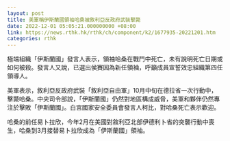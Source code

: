```yaml
---
layout: post
title: 美軍稱伊斯蘭國領袖哈桑被敘利亞反政府武裝擊斃
date: 2022-12-01 05:05:21.000000000 +08:00
link: https://news.rthk.hk/rthk/ch/component/k2/1677935-20221201.htm
categories: rthk
---
```


極端組織「伊斯蘭國」發言人表示，領袖哈桑在戰鬥中死亡，未有說明死亡日期或如何被殺。發言人又說，已選出侯賽因為新任領袖，呼籲成員宣誓效忠組織第四任領導人。

美軍表示，敘利亞反政府武裝「敘利亞自由軍」10月中旬在德拉省一次行動中，擊斃哈桑。中央司令部說，「伊斯蘭國」仍然對地區構成威脅，美軍和夥伴仍然專注於擊敗「伊斯蘭國」。白宮國家安全委員會發言人柯比，對哈桑死亡表示歡迎。

哈桑的前任易卜拉欣，今年2月在美國對敘利亞北部伊德利卜省的突襲行動中喪生，哈桑到3月接替易卜拉欣成為「伊斯蘭國」領袖。
